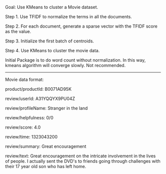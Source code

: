 Goal: Use KMeans to cluster a Movie dataset.

Step 1. Use TFIDF to normalize the terms in all the documents.

Step 2. For each document, generate a sparse vector with the TFIDF score as the value.

Step 3. Initialize the first batch of centroids.

Step 4. Use KMeans to cluster the movie data.

Initial Package is to do word count without normalization. In this way, kmeans algorithm will converge slowly. Not recommended.

------------------------------------
Movie data format:

product/productId: B0071AD95K

review/userId: A31YQQYX9PU04Z

review/profileName: Stranger in the land

review/helpfulness: 0/0

review/score: 4.0

review/time: 1323043200

review/summary: Great encouragement

review/text: Great encouragement on the intricate involvement in the lives of people. I actually sent the DVD's to friends going through challenges with their 17 year old son who has left home.
